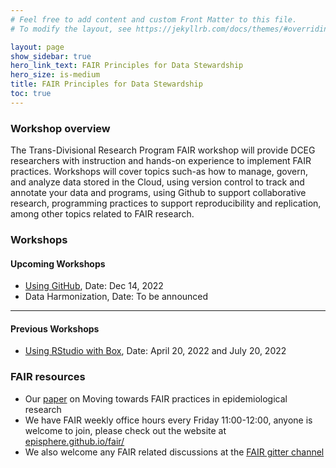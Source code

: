 ```yaml
---
# Feel free to add content and custom Front Matter to this file.
# To modify the layout, see https://jekyllrb.com/docs/themes/#overriding-theme-defaults

layout: page
show_sidebar: true
hero_link_text: FAIR Principles for Data Stewardship
hero_size: is-medium
title: FAIR Principles for Data Stewardship
toc: true
---
```



### Workshop overview
The Trans-Divisional Research Program FAIR workshop will provide DCEG researchers with instruction and hands-on experience to implement FAIR practices. Workshops will cover topics such-as how to manage, govern, and analyze data stored in the Cloud, using version control to track and annotate your data and programs, using Github to support collaborative research, programming practices to support reproducibility and replication, among other topics related to FAIR research.



### Workshops

#### Upcoming Workshops 
- [Using GitHub](https://dceg-workshops.github.io/fair_principles_for_data_stewardship/workshops/workshop_2), Date: Dec 14, 2022
- Data Harmonization, Date: To be announced
 
---
#### Previous Workshops
- [Using RStudio with Box](https://dceg-workshops.github.io/fair_principles_for_data_stewardship/workshops/workshop_1), Date: April 20, 2022 and July 20, 2022


### FAIR resources
- Our [paper](https://arxiv.org/abs/2206.06159) on Moving towards FAIR practices in epidemiological research 
- We  have FAIR weekly office hours every Friday 11:00-12:00, anyone is welcome to join, please check out the website at [episphere.github.io/fair/](https://episphere.github.io/fair/)
- We also welcome any FAIR related discussions at the [FAIR gitter channel](https://gitter.im/episphere/Fair)
